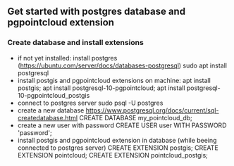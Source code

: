 ## Get started with postgres database and pgpointcloud extension
### Create database and install extensions
- if not yet installed: install postgres (https://ubuntu.com/server/docs/databases-postgresql)
    sudo apt install postgresql
- install postgis and pgpointcloud extensions on machine: 
	apt install postgis; apt install postgresql-10-pgpointcloud; apt install postgresql-10-pgpointcloud_postgis
- connect to postgres server 
    sudo psql -U postgres
- create a new database https://www.postgresql.org/docs/current/sql-createdatabase.html
    CREATE DATABASE my_pointcloud_db;
- create a new user with password
    CREATE USER user WITH PASSWORD 'password';
- install postgis and pgpointcloud extension in database (while beeing connected to postgres server)
	CREATE EXTENSION postgis;
	CREATE EXTENSION pointcloud;
	CREATE EXTENSION pointcloud_postgis;
